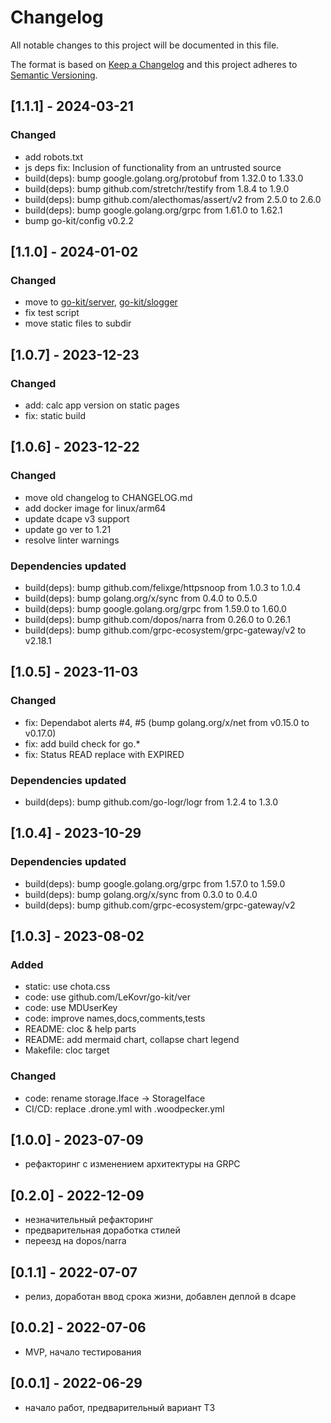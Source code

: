 # Changelog

All notable changes to this project will be documented in this file.

The format is based on [Keep a Changelog](http://keepachangelog.com/)
and this project adheres to [Semantic Versioning](http://semver.org/).

## [1.1.1] - 2024-03-21

### Changed

* add robots.txt
* js deps fix: Inclusion of functionality from an untrusted source
* build(deps): bump google.golang.org/protobuf from 1.32.0 to 1.33.0
* build(deps): bump github.com/stretchr/testify from 1.8.4 to 1.9.0
* build(deps): bump github.com/alecthomas/assert/v2 from 2.5.0 to 2.6.0
* build(deps): bump google.golang.org/grpc from 1.61.0 to 1.62.1
* bump go-kit/config v0.2.2

## [1.1.0] - 2024-01-02

### Changed

* move to [go-kit/server](https://github.com/LeKovr/go-kit/tree/main/server), [go-kit/slogger](https://github.com/LeKovr/go-kit/tree/main/slogger)
* fix test script
* move static files to subdir

## [1.0.7] - 2023-12-23

### Changed

* add: calc app version on static pages
* fix: static build

## [1.0.6] - 2023-12-22

### Changed

* move old changelog to CHANGELOG.md
* add docker image for linux/arm64
* update dcape v3 support
* update go ver to 1.21
* resolve linter warnings

### Dependencies updated

* build(deps): bump github.com/felixge/httpsnoop from 1.0.3 to 1.0.4
* build(deps): bump golang.org/x/sync from 0.4.0 to 0.5.0
* build(deps): bump google.golang.org/grpc from 1.59.0 to 1.60.0
* build(deps): bump github.com/dopos/narra from 0.26.0 to 0.26.1
* build(deps): bump github.com/grpc-ecosystem/grpc-gateway/v2 to v2.18.1

## [1.0.5] - 2023-11-03

### Changed

* fix: Dependabot alerts #4, #5 (bump golang.org/x/net from v0.15.0 to v0.17.0)
* fix: add build check for go.*
* fix: Status READ replace with EXPIRED

### Dependencies updated

* build(deps): bump github.com/go-logr/logr from 1.2.4 to 1.3.0

## [1.0.4] - 2023-10-29

### Dependencies updated

* build(deps): bump google.golang.org/grpc from 1.57.0 to 1.59.0
* build(deps): bump golang.org/x/sync from 0.3.0 to 0.4.0
* build(deps): bump github.com/grpc-ecosystem/grpc-gateway/v2

## [1.0.3] - 2023-08-02

### Added

* static: use chota.css
* code: use github.com/LeKovr/go-kit/ver
* code: use MDUserKey
* code: improve names,docs,comments,tests
* README: cloc & help parts
* README: add mermaid chart, collapse chart legend
* Makefile: cloc target

### Changed

* code: rename storage.Iface -> StorageIface
* CI/CD: replace .drone.yml with .woodpecker.yml

## [1.0.0] - 2023-07-09

*  рефакторинг с изменением архитектуры на GRPC

## [0.2.0] - 2022-12-09

* незначительный рефакторинг
* предварительная доработка стилей
* переезд на dopos/narra

## [0.1.1] - 2022-07-07

* релиз, доработан ввод срока жизни, добавлен деплой в dcape

## [0.0.2] - 2022-07-06

* MVP, начало тестирования

## [0.0.1] - 2022-06-29

* начало работ, предварительный вариант ТЗ
